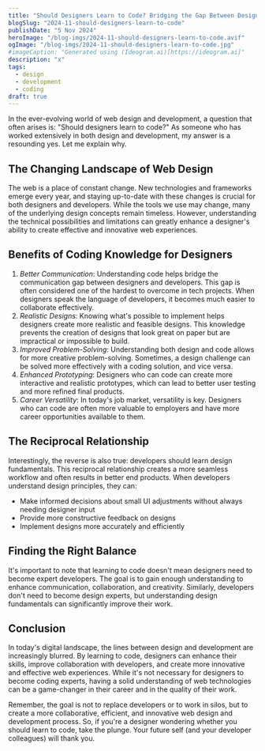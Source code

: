 ```yaml
---
title: "Should Designers Learn to Code? Bridging the Gap Between Design and Development"
blogSlug: "2024-11-should-designers-learn-to-code"
publishDate: "5 Nov 2024"
heroImage: "/blog-imgs/2024-11-should-designers-learn-to-code.avif"
ogImage: "/blog-imgs/2024-11-should-designers-learn-to-code.jpg"
#imageCaption: "Generated using (Ideogram.ai)[https://ideogram.ai]"
description: "x"
tags:
  - design
  - development
  - coding
draft: true
---
```


In the ever-evolving world of web design and development, a question that often arises is: "Should designers learn to code?" As someone who has worked extensively in both design and development, my answer is a resounding yes. Let me explain why.

## The Changing Landscape of Web Design

The web is a place of constant change. New technologies and frameworks emerge every year, and staying up-to-date with these changes is crucial for both designers and developers. While the tools we use may change, many of the underlying design concepts remain timeless. However, understanding the technical possibilities and limitations can greatly enhance a designer's ability to create effective and innovative web experiences.

## Benefits of Coding Knowledge for Designers

1. _Better Communication_: Understanding code helps bridge the communication gap between designers and developers. This gap is often considered one of the hardest to overcome in tech projects. When designers speak the language of developers, it becomes much easier to collaborate effectively.
2. _Realistic Designs_: Knowing what's possible to implement helps designers create more realistic and feasible designs. This knowledge prevents the creation of designs that look great on paper but are impractical or impossible to build.
3. _Improved Problem-Solving_: Understanding both design and code allows for more creative problem-solving. Sometimes, a design challenge can be solved more effectively with a coding solution, and vice versa.
4. _Enhanced Prototyping_: Designers who can code can create more interactive and realistic prototypes, which can lead to better user testing and more refined final products.
5. _Career Versatility_: In today's job market, versatility is key. Designers who can code are often more valuable to employers and have more career opportunities available to them.

## The Reciprocal Relationship

Interestingly, the reverse is also true: developers should learn design fundamentals. This reciprocal relationship creates a more seamless workflow and often results in better end products. When developers understand design principles, they can:

- Make informed decisions about small UI adjustments without always needing designer input
- Provide more constructive feedback on designs
- Implement designs more accurately and efficiently

## Finding the Right Balance

It's important to note that learning to code doesn't mean designers need to become expert developers. The goal is to gain enough understanding to enhance communication, collaboration, and creativity. Similarly, developers don't need to become design experts, but understanding design fundamentals can significantly improve their work.

## Conclusion

In today's digital landscape, the lines between design and development are increasingly blurred. By learning to code, designers can enhance their skills, improve collaboration with developers, and create more innovative and effective web experiences. While it's not necessary for designers to become coding experts, having a solid understanding of web technologies can be a game-changer in their career and in the quality of their work.

Remember, the goal is not to replace developers or to work in silos, but to create a more collaborative, efficient, and innovative web design and development process. So, if you're a designer wondering whether you should learn to code, take the plunge. Your future self (and your developer colleagues) will thank you.
